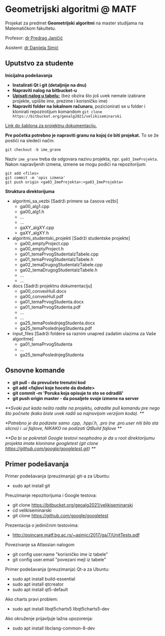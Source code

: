 # Geometrijski algoritmi @ MATF

Projekat za predmet **Geometrijski algoritmi** na master studijama na Matematičkom fakultetu.

Profesor: [dr Predrag Janičić](www.matf.bg.ac.rs/~janicic)

Asistent: [dr Danijela Simić](www.matf.bg.ac.rs/~danijela)


## Uputstvo za studente

**Inicijalna podešavanja**

   * **Instalirati Qt i git (detaljnije na dnu)**
   * **Napraviti nalog na bitbucket-u**
   * **[Upisati nalog u tabelu:](https://docs.google.com/spreadsheets/d/1S-QJQNRnt59KoZLHLpdVfhZbjv8NLtsucuAXb112wHg/edit?usp=sharing)** (bez obzira što još uvek nemate izabrane projekte, upišite ime, prezime i korisničko ime)
   * **Napraviti folder na lokalnom računaru**, pozicionirati se u folder i klonirati repozirotijum komandom ```git clone https://bitbucket.org/geoalg2021/velikiseminarski```

[Link do šablona za projektnu dokumentaciju.](https://docs.google.com/document/d/1m8cPjdLozvlJ_rWD65epozbCq894KYWkZ6jXciUtN38/edit?usp=sharing)

**Pre početka potrebno je napraviti granu na kojoj će biti projekat.** To se že postići na sledeći način:
```
git checkout -b ime_grane
```
Naziv `ime_grane` treba da odgovara nazivu projekta, npr. `ga03_ImeProjekta`. Nakon napravljenih izmena, izmene se mogu podići na repozitorijum:
```
git add <files>
git commit -m 'opis izmena'
git push origin <ga03_ImeProjekta>:<ga03_ImeProjekta>
```

**Struktura direktorijuma**

   * algoritmi_sa_vezbi [Sadrži primere sa časova vežbi]
      * ga00_alg1.cpp
      *  ga00_alg1.h
      *  ...
      *  ...
      *  gaXY_algXY.cpp
      *  gaXY_algXY.h
   * algoritmi_studentski_projekti [Sadrži studentske projekte]
      *  ga00_emptyProject.cpp
      *  ga00_emptyProject.h
      *  ga01_temaPrvogStudentaIzTabele.cpp
      *  ga01_temaPrvogStudentaIzTabele.h
      *  ga02_temaDrugogStudentaIzTabele.cpp
      *  ga02_temaDrugogStudentaIzTabele.h
      *  ...
      *  ...
   * docs [Sadrži projektnu dokumentaciju]
      *  ga00_convexHull.docx
      *  ga00_convexHull.pdf
      *  ga01_temaPrvogStudenta.docx
      *  ga01_temaPrvogStudenta.pdf
      *  ...
      *  ...
      *  ga25_temaPoslednjegStudenta.docx
      *  ga25_temaPoslednjegStudenta.pdf
   * input_files [Sadrži foldere sa raznim unapred zadatim ulazima za Vaše algoritme]
      *  ga01_temaPrvogStudenta
      *  ...
      *  ga25_temaPoslednjegStudenta

## Osnovne komande

   * **git pull - da prevučete trenutni kod**
   * **git add \<fajlovi koje hocete da dodate>**
   * **git commit -m 'Poruka koja opisuje to sto se odradili'**
   * **git push origin master - da posaljete svoje izmene na server**

_**Svaki put kada nešto radite na projektu, odradite pull komandu pre nego što počnete (kako biste uvek radili sa najnovijom verzijom koda). **_

_**Potrebno je da podizete samo .cpp, .hpp/.h, .pro (ne .pro.user* niti bilo sta slicno) i .ui fajlove, NIKAKO ne podizati QtBuild fajlove **_

_**Da bi se pokretali Google testovi neophodno je da u root direktorijumu projekta imate klonirane googletest (git clone https://github.com/google/googletest.git) **_

## Primer podešavanja

Primer podešavanja (preuzimanja) git-a za Ubuntu:

  * sudo apt install git

Preuzimanje repozitorijuma i Google testova:

  * git clone https://bitbucket.org/geoalg2021/velikiseminarski
  * cd velikiseminarski
  * git clone https://github.com/google/googletest

Prezentacija o jediničnim testovima:

  * http://poincare.matf.bg.ac.rs/~asimic/2017/ga/7/UnitTests.pdf

Povezivanje sa Atlassian nalogom

  * git config user.name "korisničko ime iz tabele"
  * git config user.email "povezani mejl iz tabele"

Primer podešavanja (preuzimanja) Qt-a za Ubuntu:

   * sudo apt install build-essential
   * sudo apt install qtcreator
   * sudo apt install qt5-default

Ako charts pravi problem:

   * sudo apt install libqt5charts5 libqt5charts5-dev

Ako okruženje prijavljuje lažna upozorenja:

   * sudo apt install libclang-common-8-dev

